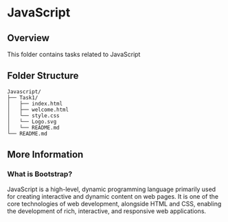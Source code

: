 # JavaScript 

## Overview
This folder contains tasks related to JavaScript

## Folder Structure
```
Javascript/
├── Task1/
│   ├── index.html
│   ├── welcome.html
│   └── style.css
│   └── Logo.svg
│   └── README.md
└── README.md
```

## More Information

### What is Bootstrap?
JavaScript is a high-level, dynamic programming language primarily used for creating interactive and dynamic content on web pages. It is one of the core technologies of web development, alongside HTML and CSS, enabling the development of rich, interactive, and responsive web applications.